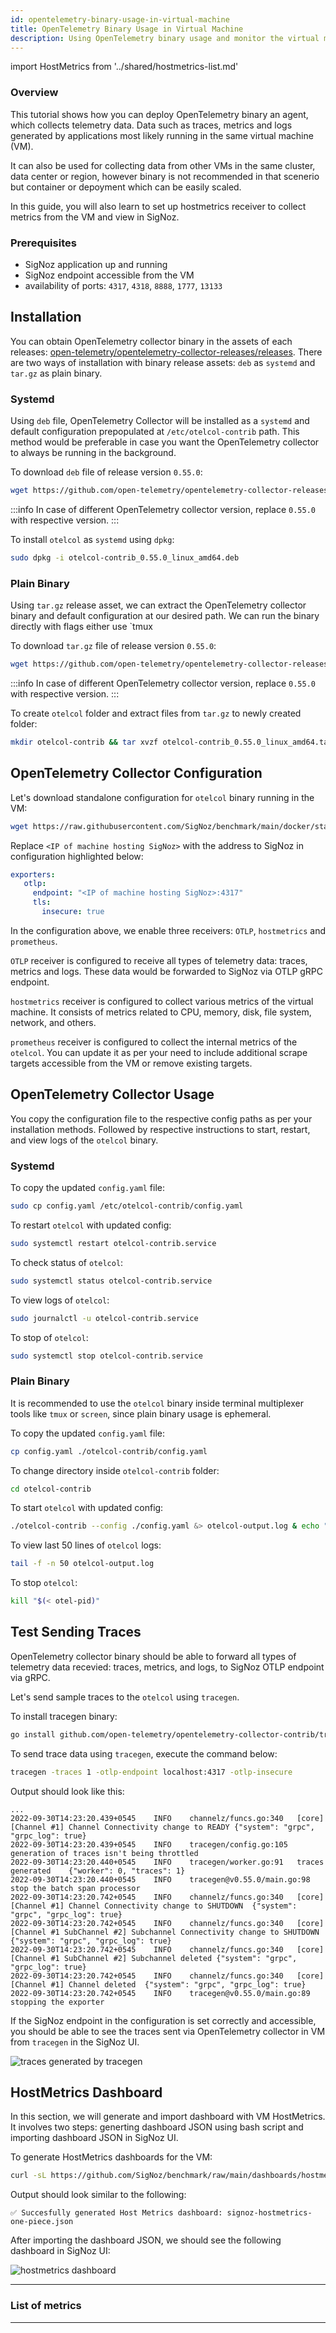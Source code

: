 ```yaml
---
id: opentelemetry-binary-usage-in-virtual-machine
title: OpenTelemetry Binary Usage in Virtual Machine
description: Using OpenTelemetry binary usage and monitor the virtual machine (VM).
---
```


import HostMetrics from '../shared/hostmetrics-list.md'

### Overview

This tutorial shows how you can deploy OpenTelemetry binary an agent, which
collects telemetry data. Data such as traces, metrics and logs generated
by applications most likely running in the same virtual machine (VM).

It can also be used for collecting data from other VMs in the same cluster,
data center or region, however binary is not recommended in that scenerio but
container or depoyment which can be easily scaled.

In this guide, you will also learn to set up hostmetrics receiver to collect
metrics from the VM and view in SigNoz.

### Prerequisites

- SigNoz application up and running
- SigNoz endpoint accessible from the VM
- availability of ports: `4317`, `4318`, `8888`, `1777`, `13133`

## Installation

You can obtain OpenTelemetry collector binary in the assets of each releases:
[open-telemetry/opentelemetry-collector-releases/releases][1].
There are two ways of installation with binary release assets: `deb` as
`systemd` and `tar.gz` as plain binary.

### Systemd

Using `deb` file, OpenTelemetry Collector will be installed as a `systemd` and
default configuration prepopulated at `/etc/otelcol-contrib` path. This method
would be preferable in case you want the OpenTelemetry collector to always be
running in the background.

To download `deb` file of release version `0.55.0`:

```bash
wget https://github.com/open-telemetry/opentelemetry-collector-releases/releases/download/v0.55.0/otelcol-contrib_0.55.0_linux_amd64.deb
```

:::info
In case of different OpenTelemetry collector version, replace `0.55.0` with respective version.
:::

To install `otelcol` as `systemd` using `dpkg`:

```bash
sudo dpkg -i otelcol-contrib_0.55.0_linux_amd64.deb
```

### Plain Binary

Using `tar.gz` release asset, we can extract the OpenTelemetry collector binary
and default configuration at our desired path. We can run the binary directly
with flags either use `tmux

To download `tar.gz` file of release version `0.55.0`:

```bash
wget https://github.com/open-telemetry/opentelemetry-collector-releases/releases/download/v0.55.0/otelcol-contrib_0.55.0_linux_amd64.tar.gz
```

:::info
In case of different OpenTelemetry collector version, replace `0.55.0` with respective version.
:::

To create `otelcol` folder and extract files from `tar.gz` to newly created folder:

```bash
mkdir otelcol-contrib && tar xvzf otelcol-contrib_0.55.0_linux_amd64.tar.gz -C otelcol-contrib/
```

## OpenTelemetry Collector Configuration

Let's download standalone configuration for `otelcol` binary running in the VM:

```bash
wget https://raw.githubusercontent.com/SigNoz/benchmark/main/docker/standalone/config.yaml
```

Replace `<IP of machine hosting SigNoz>` with the address to SigNoz in configuration
highlighted below:

```yaml {3}
exporters:
   otlp:
     endpoint: "<IP of machine hosting SigNoz>:4317"
     tls:
       insecure: true
```

In the configuration above, we enable three receivers: `OTLP`, `hostmetrics`
and `prometheus`.

`OTLP` receiver is configured to receive all types of telemetry data:
traces, metrics and logs. These data would be forwarded to SigNoz via
OTLP gRPC endpoint.

`hostmetrics` receiver is configured to collect various metrics of the virtual
machine. It consists of metrics related to CPU, memory, disk, file system,
network, and others.

`prometheus` receiver is configured to collect the internal metrics of the
`otelcol`. You can update it as per your need to include additional scrape
targets accessible from the VM or remove existing targets.

## OpenTelemetry Collector Usage

You copy the configuration file to the respective config paths as per your
installation methods. Followed by respective instructions to start, restart,
and view logs of the `otelcol` binary.

### Systemd

To copy the updated `config.yaml` file:

```bash
sudo cp config.yaml /etc/otelcol-contrib/config.yaml
```

To restart `otelcol` with updated config:

```bash
sudo systemctl restart otelcol-contrib.service
```

To check status of `otelcol`:

```bash
sudo systemctl status otelcol-contrib.service
```

To view logs of `otelcol`:

```bash
sudo journalctl -u otelcol-contrib.service
```

To stop of `otelcol`:

```bash
sudo systemctl stop otelcol-contrib.service
```

### Plain Binary

It is recommended to use the `otelcol` binary inside terminal multiplexer
tools like `tmux` or `screen`, since plain binary usage is ephemeral.

To copy the updated `config.yaml` file:

```bash
cp config.yaml ./otelcol-contrib/config.yaml
```

To change directory inside `otelcol-contrib` folder:

```bash
cd otelcol-contrib
```

To start `otelcol` with updated config:

```bash
./otelcol-contrib --config ./config.yaml &> otelcol-output.log & echo "$!" > otel-pid
```

To view last 50 lines of `otelcol` logs:

```bash
tail -f -n 50 otelcol-output.log
```

To stop `otelcol`:

```bash
kill "$(< otel-pid)"
```

## Test Sending Traces

OpenTelemetry collector binary should be able to forward all types of telemetry data recevied:
traces, metrics, and logs, to SigNoz OTLP endpoint via gRPC.

Let's send sample traces to the `otelcol` using `tracegen`.

To install tracegen binary:

```bash
go install github.com/open-telemetry/opentelemetry-collector-contrib/tracegen@v0.55.0
```

To send trace data using `tracegen`, execute the command below:

```bash
tracegen -traces 1 -otlp-endpoint localhost:4317 -otlp-insecure
```

Output should look like this:

```
...
2022-09-30T14:23:20.439+0545	INFO	channelz/funcs.go:340	[core][Channel #1] Channel Connectivity change to READY	{"system": "grpc", "grpc_log": true}
2022-09-30T14:23:20.439+0545	INFO	tracegen/config.go:105	generation of traces isn't being throttled
2022-09-30T14:23:20.440+0545	INFO	tracegen/worker.go:91	traces generated	{"worker": 0, "traces": 1}
2022-09-30T14:23:20.440+0545	INFO	tracegen@v0.55.0/main.go:98	stop the batch span processor
2022-09-30T14:23:20.742+0545	INFO	channelz/funcs.go:340	[core][Channel #1] Channel Connectivity change to SHUTDOWN	{"system": "grpc", "grpc_log": true}
2022-09-30T14:23:20.742+0545	INFO	channelz/funcs.go:340	[core][Channel #1 SubChannel #2] Subchannel Connectivity change to SHUTDOWN	{"system": "grpc", "grpc_log": true}
2022-09-30T14:23:20.742+0545	INFO	channelz/funcs.go:340	[core][Channel #1 SubChannel #2] Subchannel deleted	{"system": "grpc", "grpc_log": true}
2022-09-30T14:23:20.742+0545	INFO	channelz/funcs.go:340	[core][Channel #1] Channel deleted	{"system": "grpc", "grpc_log": true}
2022-09-30T14:23:20.742+0545	INFO	tracegen@v0.55.0/main.go:89	stopping the exporter
```

If the SigNoz endpoint in the configuration is set correctly and accessible,
you should be able to see the traces sent via OpenTelemetry collector in VM
from `tracegen` in the SigNoz UI.

![traces generated by tracegen][2]

## HostMetrics Dashboard

In this section, we will generate and import dashboard with VM HostMetrics.
It involves two steps: generting dashboard JSON using bash script and
importing dashboard JSON in SigNoz UI.

To generate HostMetrics dashboards for the VM:

```bash
curl -sL https://github.com/SigNoz/benchmark/raw/main/dashboards/hostmetrics/hostmetrics-import.sh | bash
```

Output should look similar to the following:

```
✅ Succesfully generated Host Metrics dashboard: signoz-hostmetrics-one-piece.json
```

After importing the dashboard JSON, we should see the following dashboard in SigNoz UI:

![hostmetrics dashboard][3]

---

### List of metrics

<HostMetrics name="Virtual Machine Metrics"/>

---

[1]: https://github.com/open-telemetry/opentelemetry-collector-releases/releases
[2]: /img/docs/tracegen-output.png
[3]: /img/docs/hostmetrics-dashboard.png
